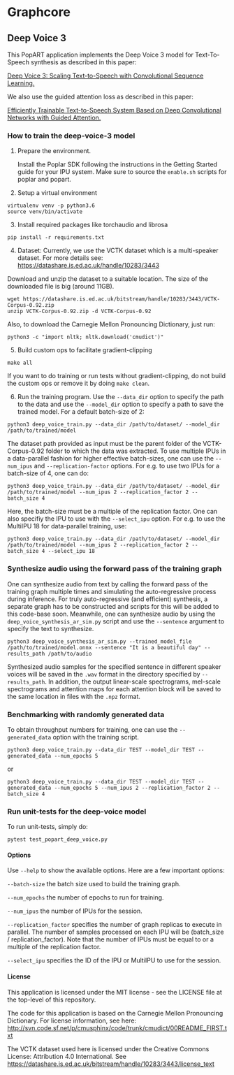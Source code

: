 # Graphcore

## Deep Voice 3 

This PopART application implements the Deep Voice 3 model for Text-To-Speech
synthesis as described in this paper:

[Deep Voice 3: Scaling Text-to-Speech with Convolutional Sequence
Learning.](https://arxiv.org/abs/1710.07654)

We also use the guided attention loss as described in this paper:

[Efficiently Trainable Text-to-Speech System Based on Deep 
Convolutional Networks with Guided Attention.](https://arxiv.org/abs/1710.08969)

### How to train the deep-voice-3 model

1.  Prepare the environment.

    Install the Poplar SDK following the instructions in the Getting Started guide for your IPU system. Make sure to source
    the `enable.sh` scripts for poplar and popart.

2.  Setup a virtual environment

```
virtualenv venv -p python3.6
source venv/bin/activate
```

3.  Install required packages like torchaudio and librosa

```
pip install -r requirements.txt
```
	
4.  Dataset: Currently, we use the VCTK dataset which is a multi-speaker dataset. For more details see:
https://datashare.is.ed.ac.uk/handle/10283/3443

Download and unzip the dataset to a suitable location. The size of the downloaded file is big (around 11GB).

```
wget https://datashare.is.ed.ac.uk/bitstream/handle/10283/3443/VCTK-Corpus-0.92.zip
unzip VCTK-Corpus-0.92.zip -d VCTK-Corpus-0.92
```

Also, to download the Carnegie Mellon Pronouncing Dictionary, just run:

```
python3 -c "import nltk; nltk.download('cmudict')"
```
 
5.  Build custom ops to facilitate gradient-clipping 

```
make all
```
If you want to do training or run tests without gradient-clipping, do not build the custom ops or remove it by doing `make clean`. 

6.  Run the training program. Use the `--data_dir` option to specify the path to
    the data and use the `--model_dir` option to specify a path to save the trained model.
	For a default batch-size of 2:
	
```
python3 deep_voice_train.py --data_dir /path/to/dataset/ --model_dir /path/to/trained/model
```

The dataset path provided as input must be the parent folder of the VCTK-Corpus-0.92 folder to which the data was extracted.
To use multiple IPUs in a data-parallel fashion for higher effective batch-sizes, 
one can use the `--num_ipus` and `--replication-factor` options. For e.g. to use
two IPUs for a batch-size of 4, one can do:

```
python3 deep_voice_train.py --data_dir /path/to/dataset/ --model_dir /path/to/trained/model --num_ipus 2 --replication_factor 2 --batch_size 4
```
Here, the batch-size must be a multiple of the replication factor. One can also specifiy the IPU to use with the `--select_ipu` option. 
For e.g. to use the MultiIPU 18 for data-parallel training, use:

```
python3 deep_voice_train.py --data_dir /path/to/dataset/ --model_dir /path/to/trained/model --num_ipus 2 --replication_factor 2 --batch_size 4 --select_ipu 18
```

### Synthesize audio using the forward pass of the training graph

One can synthesize audio from text by calling the forward pass of the training graph multiple times and simulating the auto-regressive process during inference. 
For truly auto-regressive (and efficient) synthesis, a separate graph has to be constructed and scripts for this will be added to this code-base soon. Meanwhile, one can 
synthesize audio by using the `deep_voice_synthesis_ar_sim.py` script and use the `--sentence` argument to specify the text to synthesize.

```
python3 deep_voice_synthesis_ar_sim.py --trained_model_file /path/to/trained/model.onnx --sentence "It is a beautiful day" --results_path /path/to/audio
``` 
Synthesized audio samples for the specified sentence in different speaker voices will be saved in the `.wav` format in the directory specified by `--results_path`. 
In addition, the output linear-scale spectrograms, mel-scale spectrograms and attention maps for each attention block will be saved to the same location in files with the `.npz` format.


### Benchmarking with randomly generated data

To obtain throughput numbers for training, one can use the `--generated_data` option with the training script.

```
python3 deep_voice_train.py --data_dir TEST --model_dir TEST --generated_data --num_epochs 5
```
or
```
python3 deep_voice_train.py --data_dir TEST --model_dir TEST --generated_data --num_epochs 5 --num_ipus 2 --replication_factor 2 --batch_size 4
```

### Run unit-tests for the deep-voice model

To run unit-tests, simply do:

```
pytest test_popart_deep_voice.py
```


#### Options


Use `--help` to show the available options. Here are a few important options:

`--batch-size` the batch size used to build the training graph.

`--num_epochs` the number of epochs to run for training.

`--num_ipus` the number of IPUs for the session.

`--replication_factor` specifies the number of graph replicas to execute in parallel. The number of samples processed on each IPU will be (batch_size / replication_factor). 
Note that the number of IPUs must be equal to or a multiple of the replication factor.

`--select_ipu` specifies the ID of the IPU or MultiIPU to use for the session.


#### License

This application is licensed under the MIT license - see the LICENSE file at the top-level of this repository.

The code for this application is based on the Carnegie Mellon Pronouncing Dictionary. For license information, see here:
http://svn.code.sf.net/p/cmusphinx/code/trunk/cmudict/00README_FIRST.txt

The VCTK dataset used here is licensed under the Creative Commons License: Attribution 4.0 International.
See https://datashare.is.ed.ac.uk/bitstream/handle/10283/3443/license_text

